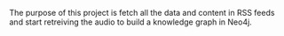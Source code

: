 The purpose of this project is fetch all the data and content in RSS feeds and start retreiving the audio to build a knowledge graph in Neo4j. 